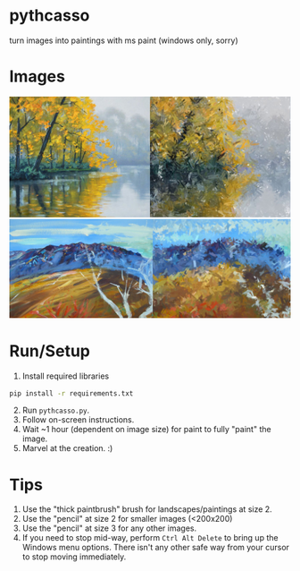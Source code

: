 # pythcasso
turn images into paintings with ms paint
(windows only, sorry)

# Images
![Image Comparison](https://raw.githubusercontent.com/sirbread/pythcasso/master/picture%20comparison.jpg)
![Image Comparison](https://raw.githubusercontent.com/sirbread/pythcasso/master/picture%20comparision%202.png)

# Run/Setup
1. Install required libraries
```bash
pip install -r requirements.txt
```
2. Run `pythcasso.py`.
3. Follow on-screen instructions.
4. Wait ~1 hour (dependent on image size) for paint to fully "paint" the image.
5. Marvel at the creation. :)

# Tips
1. Use the "thick paintbrush" brush for landscapes/paintings at size 2.
2. Use the "pencil" at size 2 for smaller images (<200x200)
3. Use the "pencil" at size 3 for any other images.
4. If you need to stop mid-way, perform `Ctrl Alt Delete` to bring up the Windows menu options. There isn't any other safe way from your cursor to stop moving immediately.



